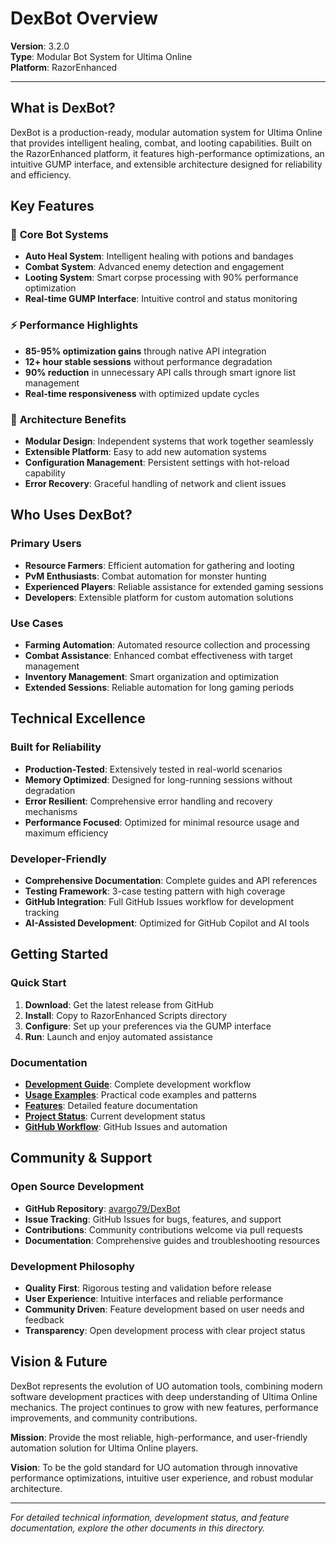 # DexBot Overview

**Version**: 3.2.0  
**Type**: Modular Bot System for Ultima Online  
**Platform**: RazorEnhanced

---

## What is DexBot?

DexBot is a production-ready, modular automation system for Ultima Online that provides intelligent healing, combat, and looting capabilities. Built on the RazorEnhanced platform, it features high-performance optimizations, an intuitive GUMP interface, and extensible architecture designed for reliability and efficiency.

## Key Features

### 🤖 **Core Bot Systems**
- **Auto Heal System**: Intelligent healing with potions and bandages
- **Combat System**: Advanced enemy detection and engagement
- **Looting System**: Smart corpse processing with 90% performance optimization
- **Real-time GUMP Interface**: Intuitive control and status monitoring

### ⚡ **Performance Highlights**
- **85-95% optimization gains** through native API integration
- **12+ hour stable sessions** without performance degradation
- **90% reduction** in unnecessary API calls through smart ignore list management
- **Real-time responsiveness** with optimized update cycles

### 🔧 **Architecture Benefits**
- **Modular Design**: Independent systems that work together seamlessly
- **Extensible Platform**: Easy to add new automation systems
- **Configuration Management**: Persistent settings with hot-reload capability
- **Error Recovery**: Graceful handling of network and client issues

## Who Uses DexBot?

### Primary Users
- **Resource Farmers**: Efficient automation for gathering and looting
- **PvM Enthusiasts**: Combat automation for monster hunting
- **Experienced Players**: Reliable assistance for extended gaming sessions
- **Developers**: Extensible platform for custom automation solutions

### Use Cases
- **Farming Automation**: Automated resource collection and processing
- **Combat Assistance**: Enhanced combat effectiveness with target management
- **Inventory Management**: Smart organization and optimization
- **Extended Sessions**: Reliable automation for long gaming periods

## Technical Excellence

### Built for Reliability
- **Production-Tested**: Extensively tested in real-world scenarios
- **Memory Optimized**: Designed for long-running sessions without degradation
- **Error Resilient**: Comprehensive error handling and recovery mechanisms
- **Performance Focused**: Optimized for minimal resource usage and maximum efficiency

### Developer-Friendly
- **Comprehensive Documentation**: Complete guides and API references
- **Testing Framework**: 3-case testing pattern with high coverage
- **GitHub Integration**: Full GitHub Issues workflow for development tracking
- **AI-Assisted Development**: Optimized for GitHub Copilot and AI tools

## Getting Started

### Quick Start
1. **Download**: Get the latest release from GitHub
2. **Install**: Copy to RazorEnhanced Scripts directory
3. **Configure**: Set up your preferences via the GUMP interface
4. **Run**: Launch and enjoy automated assistance

### Documentation
- **[Development Guide](DEVELOPMENT_GUIDE.md)**: Complete development workflow
- **[Usage Examples](USAGE_EXAMPLES.md)**: Practical code examples and patterns
- **[Features](FEATURES.md)**: Detailed feature documentation
- **[Project Status](PROJECT_STATUS.md)**: Current development status
- **[GitHub Workflow](GITHUB_WORKFLOW.md)**: GitHub Issues and automation

## Community & Support

### Open Source Development
- **GitHub Repository**: [avargo79/DexBot](https://github.com/avargo79/DexBot)
- **Issue Tracking**: GitHub Issues for bugs, features, and support
- **Contributions**: Community contributions welcome via pull requests
- **Documentation**: Comprehensive guides and troubleshooting resources

### Development Philosophy
- **Quality First**: Rigorous testing and validation before release
- **User Experience**: Intuitive interfaces and reliable performance
- **Community Driven**: Feature development based on user needs and feedback
- **Transparency**: Open development process with clear project status

## Vision & Future

DexBot represents the evolution of UO automation tools, combining modern software development practices with deep understanding of Ultima Online mechanics. The project continues to grow with new features, performance improvements, and community contributions.

**Mission**: Provide the most reliable, high-performance, and user-friendly automation solution for Ultima Online players.

**Vision**: To be the gold standard for UO automation through innovative performance optimizations, intuitive user experience, and robust modular architecture.

---

*For detailed technical information, development status, and feature documentation, explore the other documents in this directory.*
